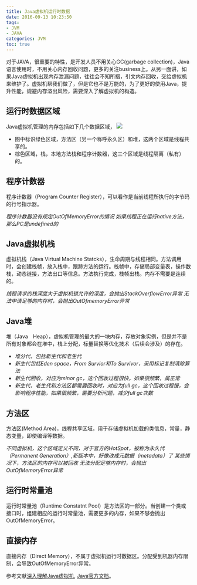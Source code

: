 ```yaml
---
title: Java虚拟机运行时数据
date: 2016-09-13 10:23:50
tags: 
- JVM 
- JAVA
categories: JVM
toc: true
---
```


对于JAVA，很重要的特性，是开发人员不用关心GC(garbage collection)，Java语言使用时，不用关心内存回收问题，更多的关注business上。从另一面讲，如果Java虚拟机出现内存泄漏问题，往往会不知所措，引文内存回收，交给虚拟机来维护了。虚拟机帮我们做了，但是它也不是万能的，为了更好的使用Java，提升性能，规避内存溢出风险，需要深入了解虚拟机的构造。

## 运行时数据区域

Java虚拟机管理的内存包括如下几个数据区域，
![](http://photos.zhangzemiao.com/blog_jvm_structure.jpg)

- 图中标识绿色区域，方法区（另一个称呼永久区）和堆，这两个区域是线程共享的。
- 棕色区域，栈，本地方法栈和程序计数器，这三个区域是线程隔离（私有）的。

## 程序计数器

程序计数器（Program Counter Register），可以看作是当前线程所执行的字节码的行号指示器。

*程序计数器没有规定OutOfMemoryError的情况*
*如果线程正在运行native方法，那么PC是undefined的*

## Java虚拟机栈

虚拟机栈（Java Virtual Machine Statcks），生命周期与线程相同。方法调用时，会创建栈帧，放入栈中，跟踪方法的运行。栈帧中，存储局部变量表，操作数栈，动态链接，方法出口等信息。方法执行完成，栈帧出栈。内存不需要是连续的。

*线程请求的栈深度大于虚拟机锁允许的深度，会抛出StackOverflowError异常*
*无法申请足够的内存时，会抛出OutOfmemoryError异常*

## Java堆

堆（Java　Heap），虚拟机管理的最大的一块内存，存放对象实例，但是并不是所有对象都会在堆中，栈上分配，标量替换等优化技术（后续会涉及）的存在。

- *堆分代，包括新生代和老生代*
- *新生代包括Eden space，From Survior和To Survivor，采用标记复制清除算法*
- *新生代回收，对应为minor gc，这个回收过程很快，如果很频繁，属正常*
- *新生代，老生代和方法区都需要回收时，对应为full gc，这个回收过程慢，会影响程序性能，如果很频繁，需要分析问题，减少full gc次数*

## 方法区

方法区(Method Area)，线程共享区域，用于存储虚拟机加载的类信息，常量，静态变量，即使编译等数据。

*不同虚拟机，这个区域定义不同，对于官方的HotSpot，被称为永久代（Permanent Generation）,新版本中，好像改成元数据（metadata）了*
*某些情况下，方法区的内存可以被回收*
*无法分配足够内存时，会抛出OutOfMemoryError异常*

## 运行时常量池

运行时常量池（Runtime Constatnt Pool）是方法区的一部分。当创建一个类或接口时，组建相应的运行时常量池，需要更多的内存，如果不够会抛出OutOfMemoryError。

## 直接内存

直接内存（Direct Memory），不属于虚拟机运行时数据区。分配受到机器内存限制，会导致OutOfMemoryError异常。

参考文献[深入理解Java虚拟机](), [Java官方文档](https://docs.oracle.com/javase/specs/jvms/se7/html/jvms-2.html)。